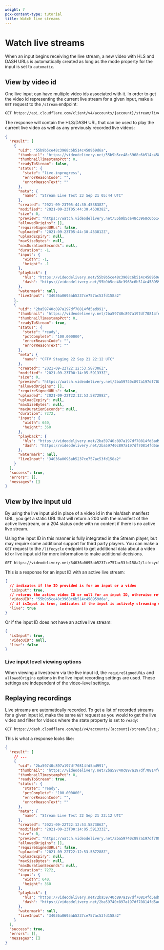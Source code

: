 ```yaml
---
weight: 7
pcx-content-type: tutorial
title: Watch live streams
---
```


# Watch live streams

When an input begins receiving the live stream, a new video with HLS and DASH URLs is automatically created as long as the mode property for the input is set to `automatic`.

## View by video id

One live input can have multiple video ids associated with it. In order to get the video id representing the current live stream for a given input, make a `GET` request to the `/stream` endpoint:

```bash
GET https://api.cloudflare.com/client/v4/accounts/{account}/stream/live_inputs/{live-input-uid}/videos
```

The response will contain the HLS/DASH URL that can be used to play the current live video as well as any previously recorded live videos:

```json
{
  "result": [
    {
      "uid": "55b9b5ce48c3968c6b514c458959d6a",
      "thumbnail": "https://videodelivery.net/55b9b5ce48c3968c6b514c458959d6a/thumbnails/thumbnail.jpg",
      "thumbnailTimestampPct": 0,
      "readyToStream": false,
      "status": {
        "state": "live-inprogress",
        "errorReasonCode": "",
        "errorReasonText": ""
      },
      "meta": {
        "name": "Stream Live Test 23 Sep 21 05:44 UTC"
      },
      "created": "2021-09-23T05:44:30.453838Z",
      "modified": "2021-09-23T05:44:30.453838Z",
      "size": 0,
      "preview": "https://watch.videodelivery.net/55b9b5ce48c3968c6b514c458959d6a",
      "allowedOrigins": [],
      "requireSignedURLs": false,
      "uploaded": "2021-09-23T05:44:30.453812Z",
      "uploadExpiry": null,
      "maxSizeBytes": null,
      "maxDurationSeconds": null,
      "duration": -1,
      "input": {
        "width": -1,
        "height": -1
      },
      "playback": {
        "hls": "https://videodelivery.net/55b9b5ce48c3968c6b514c458959d6a/manifest/video.m3u8",
        "dash": "https://videodelivery.net/55b9b5ce48c3968c6b514c458959d6a/manifest/video.mpd"
      },
      "watermark": null,
      "liveInput": "34036a0695ab5237ce757ac53fd158a2"
    },
    {
      "uid": "2ba59740c897a197df70814fd5ad991",
      "thumbnail": "https://videodelivery.net/2ba59740c897a197df70814fd5ad991/thumbnails/thumbnail.jpg",
      "thumbnailTimestampPct": 0,
      "readyToStream": true,
      "status": {
        "state": "ready",
        "pctComplete": "100.000000",
        "errorReasonCode": "",
        "errorReasonText": ""
      },
      "meta": {
        "name": "CFTV Staging 22 Sep 21 22:12 UTC"
      },
      "created": "2021-09-22T22:12:53.587306Z",
      "modified": "2021-09-23T00:14:05.591333Z",
      "size": 0,
      "preview": "https://watch.videodelivery.net/2ba59740c897a197df70814fd5ad991",
      "allowedOrigins": [],
      "requireSignedURLs": false,
      "uploaded": "2021-09-22T22:12:53.587288Z",
      "uploadExpiry": null,
      "maxSizeBytes": null,
      "maxDurationSeconds": null,
      "duration": 7272,
      "input": {
        "width": 640,
        "height": 360
      },
      "playback": {
        "hls": "https://videodelivery.net/2ba59740c897a197df70814fd5ad991/manifest/video.m3u8",
        "dash": "https://videodelivery.net/2ba59740c897a197df70814fd5ad991/manifest/video.mpd"
      },
      "watermark": null,
      "liveInput": "34036a0695ab5237ce757ac53fd158a2"
    }
  ],
  "success": true,
  "errors": [],
  "messages": []
}
```

## View by live input uid

By using the live input uid in place of a video id in the hls/dash manifest URL, you get a static URL that will return a 200 with the manifest of the active livestream, or a 204 status code with no content if there is no active live stream.

Using the input ID in this manner is fully integrated in the Stream player, but may require some additional support for third party players. You can make a `GET` request to the `/lifecycle` endpoint to get additional data about a video id or live input uid for more information to make additional decisions.

```bash
GET https://videodelivery.net/34036a0695ab5237ce757ac53fd158a2/lifecycle
```

This is a response for an input ID with an active live stream:

```json
{
  // indicates if the ID provided is for an input or a video
  "isInput": true,
  // returns the active video ID or null for an input ID, otherwise returns the provided video ID
  "videoUID": "55b9b5ce48c3968c6b514c458959d6a",
  // if isInput is true, indicates if the input is actively streaming or not
  "live": true
}
```

Or if the input ID does not have an active live stream:

```json
{
  "isInput": true,
  "videoUID": null,
  "live": false
}
```

### Live input level viewing options

When viewing a livestream via the live input id, the `requireSignedURLs` and `allowedOrigins` options in the live input recording settings are used. These settings are independent of the video-level settings.

## Replaying recordings

Live streams are automatically recorded. To get a list of recorded streams for a given input id, make the same `GET` request as you would to get the live video and filter for videos where the state property is set to `ready`:

```bash
GET https://dash.cloudflare.com/api/v4/accounts/{account}/stream/live_inputs/{live-input-id}/videos
```

This is what a response looks like:

```json
{
  "result": [
    // ...
    {
      "uid": "2ba59740c897a197df70814fd5ad991",
      "thumbnail": "https://videodelivery.net/2ba59740c897a197df70814fd5ad991/thumbnails/thumbnail.jpg",
      "thumbnailTimestampPct": 0,
      "readyToStream": true,
      "status": {
        "state": "ready",
        "pctComplete": "100.000000",
        "errorReasonCode": "",
        "errorReasonText": ""
      },
      "meta": {
        "name": "Stream Live Test 22 Sep 21 22:12 UTC"
      },
      "created": "2021-09-22T22:12:53.587306Z",
      "modified": "2021-09-23T00:14:05.591333Z",
      "size": 0,
      "preview": "https://watch.videodelivery.net/2ba59740c897a197df70814fd5ad991",
      "allowedOrigins": [],
      "requireSignedURLs": false,
      "uploaded": "2021-09-22T22:12:53.587288Z",
      "uploadExpiry": null,
      "maxSizeBytes": null,
      "maxDurationSeconds": null,
      "duration": 7272,
      "input": {
        "width": 640,
        "height": 360
      },
      "playback": {
        "hls": "https://videodelivery.net/2ba59740c897a197df70814fd5ad991/manifest/video.m3u8",
        "dash": "https://videodelivery.net/2ba59740c897a197df70814fd5ad991/manifest/video.mpd"
      },
      "watermark": null,
      "liveInput": "34036a0695ab5237ce757ac53fd158a2"
    }
  ],
  "success": true,
  "errors": [],
  "messages": []
}
```
